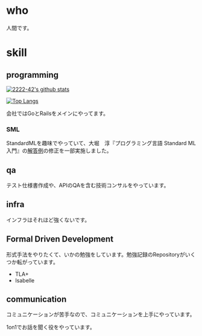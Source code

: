# who 

人間です。

# skill

## programming

[![2222-42's github stats](https://github-readme-stats.vercel.app/api?username=2222-42&count_private=true)](https://github.com/anuraghazra/github-readme-stats)

[![Top Langs](https://github-readme-stats.vercel.app/api/top-langs/?username=2222-42&hide=html&langs_count=8&count_private=true&layout=compact)](https://github.com/anuraghazra/github-readme-stats)

会社ではGoとRailsをメインにやってます。

### SML

StandardMLを趣味でやっていて、大堀　淳『プログラミング言語 Standard ML入門』の[解答例](http://www.pllab.riec.tohoku.ac.jp/~ohori/texts/MLTextEX/mltextEx.xhtml)の修正を一部実施しました。

## qa

テスト仕様書作成や、APIのQAを含む技術コンサルをやっています。

## infra

インフラはそれほど強くないです。

## Formal Driven Development

形式手法をやりたくて、いかの勉強をしています。勉強記録のRepositoryがいくつか転がっています。

- TLA+
- Isabelle

## communication

コミュニケーションが苦手なので、コミュニケーションを上手にやっています。

1on1でお話を聞く役をやっています。
